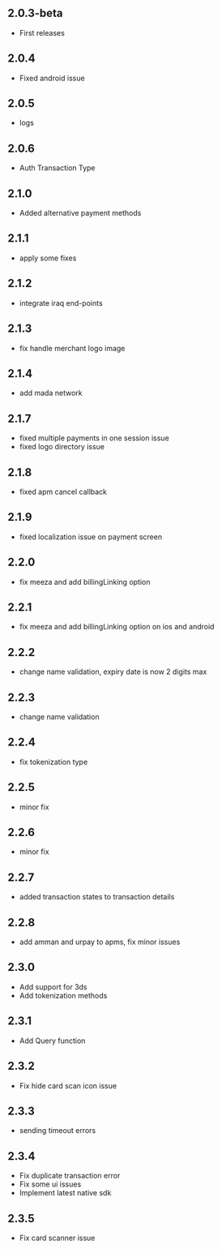 ## 2.0.3-beta
* First releases
## 2.0.4
* Fixed android issue
## 2.0.5
* logs
## 2.0.6
* Auth Transaction Type
## 2.1.0
* Added alternative payment methods
## 2.1.1
* apply some fixes
## 2.1.2
* integrate iraq end-points
## 2.1.3
* fix handle merchant logo image
## 2.1.4
* add mada network
## 2.1.7
* fixed multiple payments in one session issue
* fixed logo directory issue
## 2.1.8
* fixed apm cancel callback
## 2.1.9
* fixed localization issue on payment screen
## 2.2.0
* fix meeza and add billingLinking option
## 2.2.1
* fix meeza and add billingLinking option on ios and android
## 2.2.2
* change name validation, expiry date is now 2 digits max
## 2.2.3
* change name validation
## 2.2.4
* fix tokenization type
## 2.2.5
* minor fix
## 2.2.6
* minor fix
## 2.2.7
* added transaction states to transaction details
## 2.2.8
* add amman and urpay to apms, fix minor issues
## 2.3.0
* Add support for 3ds
* Add tokenization methods
## 2.3.1
* Add Query function
## 2.3.2
* Fix hide card scan icon issue
## 2.3.3
* sending timeout errors 
## 2.3.4
* Fix duplicate transaction error
* Fix some ui issues
* Implement latest native sdk
## 2.3.5
* Fix card scanner issue